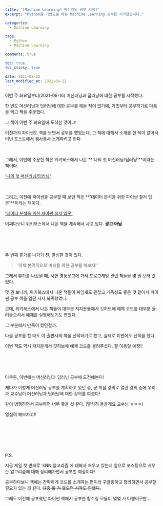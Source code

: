 ```yaml
---
title: "[Machine Learning] 머신러닝 공부 시작!"
excerpt: "Python을 기반으로 하는 Machine Learning 공부를 시작했습니다."

categories:
  - Machine Learning

tags:
  - Python
  - Machine Learning

comments: true

toc: true
toc_sticky: true

date: 2021-08-22
last_modified_at: 2021-08-22
---
```

이번 주 화요일부터(2021-08-16) 머신러닝과 딥러닝에 대한 공부를 시작했다.


한 번도 머신러닝과 딥러닝에 대한 공부를 해본 적이 없기에, 기초부터 공부하기로 마음을 먹고 책을 주문했다.


그 책이 이번 주 화요일에 도착한 것이고!


이전까지 파이썬도 책을 보면서 공부를 했었는데, 그 책에 대해서 소개를 한 적이 없어서 이번 포스트에서 겸사겸사 소개하려고 한다.


　


그래서, 이번에 주문한 책은 위키북스에서 나온 **'나의 첫 머신러닝/딥러닝'**이라는 책이다.


['나의 첫 머신러닝/딥러닝'](https://wikibook.co.kr/mymlrev/)


　


그리고, 이전에 파이썬을 공부할 때 보던 책은 **'데이터 분석을 위한 파이썬 철저 입문'**이라는 책이다.


['데이터 분석을 위한 파이썬 철저 입문'](https://wikibook.co.kr/python-for-data-analysis-rev/)


어쩌다보니 위키북스에서 나온 책을 계속해서 사고 있다. ~~**광고 아님**~~


　


　


두 번째 휴가를 나가기 전, 결심한 것이 있다.


> '이제 본격적으로 미래를 위한 공부를 해보자!'


그래서 휴가를 나갔을 때, 서현 영풍문고에 가서 프로그래밍 관련 책들을 몇 권 보러 갔었다.


몇 권 보니까, 위키북스에서 나온 책들이 짜임새도 괜찮고 가독성도 좋은 것 같아서 파이썬 공부 책을 일단 사서 복귀했었다.


근데, 위키북스에서 나온 책들이 대부분 저자분들께서 깃허브에 예제 코드를 대부분 올려놓으셔서 예제를 실행해보기도 편했다.


그 부분에서 만족이 컸던걸까.


다음 공부를 할 때도 이 출판사의 책을 선택하기로 했고, 실제로 이번에도 선택을 했다.


이번 책도 역시 저자분게서 깃허브에 예제 코드를 올려주셨다. 잘 이용할 예정!!


　


　


아무튼, 이번에는 머신러닝과 딥러닝 공부에 도전해본다!


게다가 이렇게 머신러닝 공부를 계획하고 있던 중, 군 학점 강의로 열린 강의 중에 우리 과 교수님이 머신러닝과 딥러닝에 대한 강의를 여셨다!


같이 병행하면서 공부하면 너무 좋을 것 같다. (열심히 들을게요 교수님 ㅎㅎㅎ)


열심히 해보자고!!


　


　


　


P.S.


지금 제일 첫 번째로 'kNN 알고리즘'에 대해서 배우고 있는데 앞으로 포스팅으로 배우는 알고리즘에 대해 정리해가면서 공부할 예정이다!


공부하다보니 책에는 간략하게 코드를 소개하는 편이라 구글링하고 정리하면서 공부할 필요가 있는 것 같다. ~~대충 할 거 였으면 시작도 안했다.~~


그래도 이전에 공부했던 파이썬 책에서 공부한 함수랑 모듈이 몇몇 서 다행이구만...
